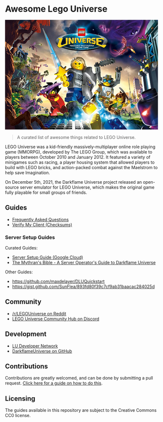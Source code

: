 # Awesome Lego Universe

![](images/splash-art.jpg)

> A curated list of awesome things related to LEGO Universe.

LEGO Universe was a kid-friendly massively-multiplayer online role playing game (MMORPG), developed by The LEGO Group, which was available to players between October 2010 and January 2012. It featured a variety of minigames such as racing, a player housing system that allowed players to build with LEGO bricks, and action-packed combat against the Maelstrom to help save Imagination.

On December 5th, 2021, the Darkflame Universe project released an open-source server emulator for LEGO Universe, which makes the original game fully playable for small groups of friends.

## Guides

* [Frequently Asked Questions](frequently-asked-questions.md)
* [Verify My Client (Checksums)](verify-my-client.md)

### Server Setup Guides

Curated Guides:

* [Server Setup Guide (Google Cloud)](google-cloud-setup.md)
* [The Mythran's Bible - A Server Operator's Guide to Darkflame Universe](mythrans-bible.md)

Other Guides:

* https://github.com/maxdelayer/DLUQuickstart
* https://gist.github.com/SunFlea/893fd80f39c7cf9ab31baacac284025d

## Community

* [/r/LEGOUniverse on Reddit](https://old.reddit.com/r/legouniverse/)
* [LEGO Universe Community Hub on Discord](https://discord.com/invite/tWTAa7f)

## Development

* [LU Developer Network](https://lu-dev.net/)
* [DarkflameUniverse on GitHub](https://github.com/DarkflameUniverse)

## Contributions

Contributions are greatly welcomed, and can be done by submitting a pull request. [Click here for a guide on how to do this](https://docs.github.com/en/repositories/working-with-files/managing-files/editing-files#editing-files-in-another-users-repository).

## Licensing

The guides available in this repository are subject to the Creative Commons CC0 license.
